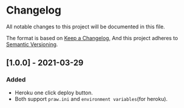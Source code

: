 # Changelog

All notable changes to this project will be documented in this file.

The format is based on [Keep a Changelog](https://keepachangelog.com/en/1.0.0/),
And this project adheres to [Semantic Versioning](https://semver.org/spec/v2.0.0.html).

## [1.0.0] - 2021-03-29

### Added

- Heroku one click deploy button.
- Both support `praw.ini` and `environment variables`(for heroku).
